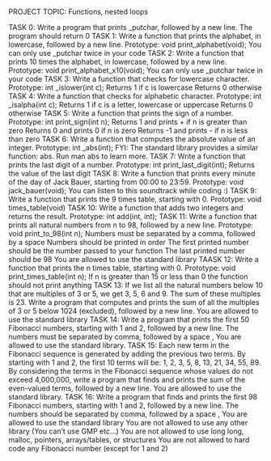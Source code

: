PROJECT TOPIC: Functions, nested loops

TASK 0:
Write a program that prints _putchar, followed by a new line.
The program should return 0
TASK 1:
Write a function that prints the alphabet, in lowercase, followed by a new line.
Prototype: void print_alphabet(void);
You can only use _putchar twice in your code
TASK 2:
Write a function that prints 10 times the alphabet, in lowercase, followed by a new line.
Prototype: void print_alphabet_x10(void);
You can only use _putchar twice in your code
TASK 3:
Write a function that checks for lowercase character.
Prototype: int _islower(int c);
Returns 1 if c is lowercase
Returns 0 otherwise
TASK 4:
Write a function that checks for alphabetic character.
Prototype: int _isalpha(int c);
Returns 1 if c is a letter, lowercase or uppercase
Returns 0 otherwise
TASK 5:
Write a function that prints the sign of a number.
Prototype: int print_sign(int n);
Returns 1 and prints + if n is greater than zero
Returns 0 and prints 0 if n is zero
Returns -1 and prints - if n is less than zero
TASK 6:
Write a function that computes the absolute value of an integer.
Prototype: int _abs(int);
FYI: The standard library provides a similar function: abs. Run man abs to learn more.
TASK 7:
Write a function that prints the last digit of a number.
Prototype: int print_last_digit(int);
Returns the value of the last digit
TASK 8:
Write a function that prints every minute of the day of Jack Bauer, starting from 00:00 to 23:59.
Prototype: void jack_bauer(void);
You can listen to this soundtrack while coding :)
TASK 9:
Write a function that prints the 9 times table, starting with 0.
Prototype: void times_table(void)
TASK 10:
Write a function that adds two integers and returns the result.
Prototype: int add(int, int);
TASK 11:
Write a function that prints all natural numbers from n to 98, followed by a new line.
Prototype: void print_to_98(int n);
Numbers must be separated by a comma, followed by a space
Numbers should be printed in order
The first printed number should be the number passed to your function
The last printed number should be 98
You are allowed to use the standard library
TAASK 12:
Write a function that prints the n times table, starting with 0.
Prototype: void print_times_table(int n);
If n is greater than 15 or less than 0 the function should not print anything
TASK 13:
If we list all the natural numbers below 10 that are multiples of 3 or 5, we get 3, 5, 6 and 9. The sum of these multiples is 23. Write a program that computes and prints the sum of all the multiples of 3 or 5 below 1024 (excluded), followed by a new line.
You are allowed to use the standard library
TASK 14:
Write a program that prints the first 50 Fibonacci numbers, starting with 1 and 2, followed by a new line.
The numbers must be separated by comma, followed by a space , 
You are allowed to use the standard library.
TASK 15:
Each new term in the Fibonacci sequence is generated by adding the previous two terms. By starting with 1 and 2, the first 10 terms will be: 1, 2, 3, 5, 8, 13, 21, 34, 55, 89. By considering the terms in the Fibonacci sequence whose values do not exceed 4,000,000, write a program that finds and prints the sum of the even-valued terms, followed by a new line.
You are allowed to use the standard library.
TASK 16:
Write a program that finds and prints the first 98 Fibonacci numbers, starting with 1 and 2, followed by a new line.
The numbers should be separated by comma, followed by a space ,
You are allowed to use the standard library
You are not allowed to use any other library (You can’t use GMP etc…)
You are not allowed to use long long, malloc, pointers, arrays/tables, or structures
You are not allowed to hard code any Fibonacci number (except for 1 and 2)
